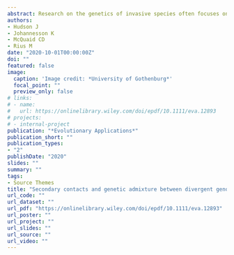 ```yaml
---
abstract: Research on the genetics of invasive species often focuses on patterns of genetic diversity and population structure within the introduced range. However, a growing body of literature is demonstrating the need to study the native range, and how native genotypes affect both ecological and evolutionary mechanisms within the introduced range. Here we used genotyping‐by‐sequencing to study both native and introduced ranges [based on 1,653 single nucleotide polymorphisms (SNPs)] of the amphiatlantic marine invertebrate Ciona intestinalis. A previous study using microsatellites analysed samples collected along the Swedish west coast and showed the presence of genetically distinct lineages in deep and shallow waters. Using our SNP data from newly collected samples (285 individuals), we first confirmed the presence of this depth‐defined genomic divergence along the Swedish coast. We then used Approximate Bayesian Computation to infer the historical relationship among sites from the North Sea, the English Channel and the northwest Atlantic and found evidence of ancestral divergence between individuals from deep waters off Sweden and individuals from the English Channel. This divergence was followed by a secondary contact that led to a genetic admixture between the ancestral populations (i.e. deep Sweden and English Channel), which originated the genotypes found in shallow Sweden. We then revealed that the colonisation of C. intestinalis in the northwest Atlantic was as a result of an admixture between shallow Sweden and the English Channel genotypes across the introduced range. Our results showed the presence of both past and recent genetic admixture events that together may have promoted the successful colonisations of C. intestinalis. Our study suggests that secondary contacts potentially reshape the evolutionary trajectories of invasive species through the promotion of intraspecific hybridisation and by altering both colonisation patterns and their ecological effects in the introduced range.
authors:
- Hudson J
- Johannesson K
- McQuaid CD
- Rius M
date: "2020-10-01T00:00:00Z"
doi: ""
featured: false
image:
  caption: 'Image credit: *University of Gothenburg*'
  focal_point: ""
  preview_only: false
# links:
# - name: 
#   url: https://onlinelibrary.wiley.com/doi/epdf/10.1111/eva.12893
# projects:
# - internal-project
publication: "*Evolutionary Applications*"
publication_short: ""
publication_types:
- "2"
publishDate: "2020"
slides: ""
summary: ""
tags:
- Source Themes
title: "Secondary contacts and genetic admixture between divergent genotypes shape colonisation by an amphiatlantic epibenthic invertebrate"
url_code: ""
url_dataset: ""
url_pdf: "https://onlinelibrary.wiley.com/doi/epdf/10.1111/eva.12893"
url_poster: ""
url_project: ""
url_slides: ""
url_source: ""
url_video: ""
---
```


